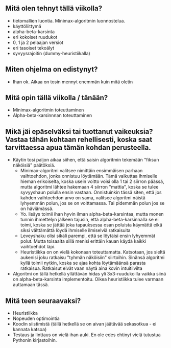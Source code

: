 ## Mitä olen tehnyt tällä viikolla?
* tietomallien luontia. Minimax-algoritmin luonnostelua.
* käyttöliittymä
* alpha-beta-karsinta
* eri kokoiset ruudukot
* 0, 1 ja 2 pelaajan versiot
* eri tasoiset tekoälyt
* syvyysrajoitin (dummy-heuristiikalla)

## Miten ohjelma on edistynyt?
* Ihan ok. Aikaa on tosin mennyt enemmän kuin mitä oletin

## Mitä opin tällä viikolla / tänään?
* Minimax-algoritmin toteuttaminen
* Alpha-beta-karsinnnan toteuttaminen

## Mikä jäi epäselväksi tai tuottanut vaikeuksia? Vastaa tähän kohtaan rehellisesti, koska saat tarvittaessa apua tämän kohdan perusteella.
* Käytin tosi paljon aikaa siihen, että saisin algoritmin tekemään "fiksun näköisiä" päätöksiä.
  * Minimax-algoritmi valitsee nimittäin ensimmäisen parhaan vaihtoehdon, jonka onnistuu löytämään. Tämä vaikuttaa ihmiselle hieman erikoiselta, koska usein voitto voisi olla 1 tai 2 siirron päässä, mutta algoritmi lähtee hakemaan 4 siirron "mattia", koska  se tulee syvyyshaun polulla ensin vastaan. Onnistuinkin tässä siten, että jos kahden vaihtoehdon arvo on sama, valitsee algoritmi näistä lyhyemmän polun, jos se on voittamassa. Tai pidemmän polun jos se on häviämässä.   
  * Yo. lisäys toimii ihan hyvin ilman alpha-beta-karsintaa, mutta monen tunnin ihmettelyn jälkeen tajusin, että alpha-beta-karsinnalla se ei toimi, koska se jättää joka tapauksessa osan poluista käymättä eikä siksi välttämättä löydä ihmiselle ilmiselviä ratkaisuita
  * Leveyshaku olisi sikäli parempi, että se löytäisi ensin lyhyemmät polut. Mutta toisaalta sillä menisi erittäin kauan käydä kaikki vaihtoehdot läpi. 
  * Heuristiikka on on vielä kokonaan toteuttamatta. Katsotaan, jos sieltä aukenisi joku ratkaisu "tyhmän näköisiin" siirtoihin. Sinänsä algoritmi kyllä toimii nytkin, koska se ajaa kohta löytämäänsä parasta ratkaisua. Ratkaisut eivät vaan näytä aina kovin intuitiivilta
 * Algoritmi on tällä hetkellä yllättävän hidas yli 3x3-ruudukoilla vaikka siinä on alpha-beta-karsinta implementoitu. Oikea heuristiikka tulee varmaan auttamaan tässä.

## Mitä teen seuraavaksi?
* Heuristiikka
* Nopeuden optimointia
* Koodin siistimistä (tällä hetkellä se on aivan jäätävää sekasotkua - ei kannata katsoa)
* Testaus ja linttaus on vielä ihan auki. En ole edes ehtinyt vielä tutustua Pythonin kirjastoihin.
